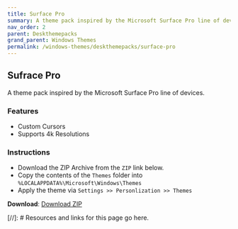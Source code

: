 ```yaml
---
title: Surface Pro
summary: A theme pack inspired by the Microsoft Surface Pro line of devices.
nav_order: 2
parent: Deskthemepacks
grand_parent: Windows Themes
permalink: /windows-themes/deskthemepacks/surface-pro
---
```

## Sufrace Pro
A theme pack inspired by the Microsoft Surface Pro line of devices.


### Features

- Custom Cursors
- Supports 4k Resolutions

### Instructions

- Download the ZIP Archive from the `ZIP` link below.
- Copy the contents of the `Themes` folder into `%LOCALAPPDATA%\Microsoft\Windows\Themes`
- Apply the theme via `Settings >> Personlization >> Themes`

**Download**: [Download ZIP] 

<!-- ////////////////////////////////////////////////////////////////////////////////////////////////////////////////////// -->

[//]: # Resources and links for this page go here.

[Download ZIP]: https://gitlab.com/the-back-room/deskthemepacks/sfw/surface-pro/-/archive/main/surface-pro-main.zip

<!-- ////////////////////////////////////////////////////////////////////////////////////////////////////////////////////// -->
